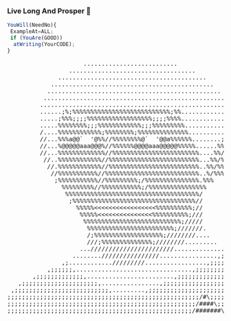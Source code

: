 ### Live Long And Prosper :vulcan_salute:
```javascript
YouWill(NeedNo){ 
 ExampleAt=ALL;
 if (YouAre(GOOD))
  atWriting(YourCODE);
}
```
<pre>
                     .......................... 
                 ................................... 
              ......................................... 
            ............................................. 
           ................................................ 
          .................................................. 
         .................................................... 
         ......;%;%%%%%%%%%%%%%%%%%%%%%%%%%%%;%%.............. 
         .....;%%%;;;;%%%%%%%%%%%%%%%%%%;;;;%%%%..............% 
         .....%%%%%%%%;;;%%%%%%%%%%%%;;;%%%%%%%%%............%%% 
         /....%%%%%%%%%%%%;%%%%%%%%;%%%%%%%%%%%%%%..........;%%% 
         //...%%%a@@`  '@%%//%%%%%%%%@`  '@@a%%%%%%........;%/%% 
         //...%@@@@@aaa@@@%//%%%%%%@@@@aaa@@@@@%%%%%......%%/%% 
         //...%%%%%%%%%%%%%//%%%%%%%%%%%%%%%%%%%%%%%%....%%/%%% 
          //..%%%%%%%%%%%%//%%%%%%%%%%%%%%%%%%%%%%%%%...%%/%%% 
           //.%%%%%%%%%%%%//%%%%%%%%%%%%%%%%%%%%%%%%%..%%/%%% 
            //%%%%%%%%%%%//%%%%%%%%%%%%%%%%%%%%%%%%%%..%/%%% 
             ;%%%%%%%%%%%//%%%%%%%%%;/%%%%%%%%%%%%%%%.%%% 
               %%%%%%%%%//%%%%%%%%%%%;/%%%%%%%%%%%%%%%% 
                %%%%%%%%%%%%%%%%%%%%%%%%%%%%%%%%%%%%%/ 
                 ;%%%%%%%%%%%%%%%%%%%%%%%%%%%%%%%%%%// 
                   %%%%%<<<<<<<<<<<<<<<<<%%%%%%%%%%;// 
                    %%%%%<<<<<<<<<<<<<<<%%%%%%%%%%;/// 
                     %%%%%%%%%%%%%%%%%%%%%%%%%%%;///// 
                      %%%%%%%%%%%%%%%%%%%%%%%%;///////. 
                      /;%%%%%%%%%%%%%%%%%%%;////////.... 
                      ///;%%%%%%%%%%%%%%;////////......... 
                    ...///////////////////////.............. 
                  ........////////////////................,;;, 
               ,;............/////////.................,;;;;;;;;, 
           ,;;;;;;,................................,;;;;;;;;;;;;;;, 
       ,;;;;;;;;;;;;;,........................,;;;;;;;;;;;;;;;;;;;; 
   ,;;;;;;;;;;;;;;;;;;;;;,................,;;;;;;;;;;;;;;;;;;;;;;;; 
 ,;;;;;;;;;;;;;;;;;;;;;;;;;;,.........,;;;;;;;;;;;;;;;;;;;;;;;;;;;; 
;;;;;;;;;;;;;;;;;;;;;;;;;;;;;;;;;;;;;;;;;;;;;;;;;;;;;/#\;;;;;;;;;;; 
;;;;;;;;;;;;;;;;;;;;;;;;;;;;;;;;;;;;;;;;;;;;;;;;;;;;/####\;;;;;;;;; 
;;;;;;;;;;;;;;;;;;;;;;;;;;;;;;;;;;;;;;;;;;;;;;;;;;;/#######\;;;;;;;
</pre>
<!--
**einsoft/einsoft** is a ✨ _special_ ✨ repository because its `README.md` (this file) appears on your GitHub profile.

Here are some ideas to get you started:

- 🔭 I’m currently working on ...
- 🌱 I’m currently learning ...
- 👯 I’m looking to collaborate on ...
- 🤔 I’m looking for help with ...
- 💬 Ask me about ...
- 📫 How to reach me: ...
- 😄 Pronouns: ...
- ⚡ Fun fact: ...
-->
